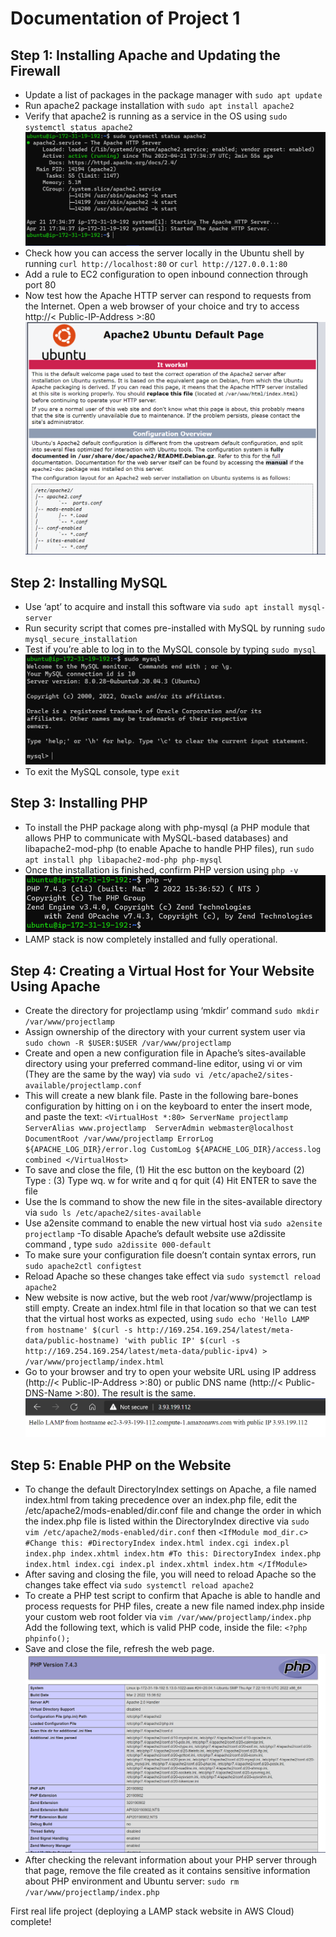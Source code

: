 # Documentation of Project 1
## Step 1: Installing Apache and Updating the Firewall

- Update a list of packages in the package manager with `sudo apt update`
- Run apache2 package installation with `sudo apt install apache2`
- Verify that apache2 is running as a service in the OS using `sudo systemctl status apache2`
![apache-status-running](./images/apache-status-running.PNG)
- Check how you can access the server locally in the Ubuntu shell by running `curl http://localhost:80` or `curl http://127.0.0.1:80`
-  Add a rule to EC2 configuration to open inbound connection through port 80
- Now test how the Apache HTTP server can respond to requests from the Internet. Open a web browser of your choice and try to access
http://< Public-IP-Address >:80
![apache-server-installed](./images/apache-server-installed.PNG)

## Step 2: Installing MySQL
- Use ‘apt’ to acquire and install this software via `sudo apt install mysql-server`
- Run security script that comes pre-installed with MySQL by running `sudo mysql_secure_installation`
- Test if you’re able to log in to the MySQL console by typing `sudo mysql`
![mysql-status](./images/mysql-status.PNG)
- To exit the MySQL console, type `exit`

## Step 3: Installing PHP
- To install the PHP package along with php-mysql (a PHP module that allows PHP to communicate with MySQL-based databases) and libapache2-mod-php (to enable Apache to handle PHP files), run `sudo apt install php libapache2-mod-php php-mysql`
- Once the installation is finished, confirm PHP version using `php -v`
![php-status](./images/php-status.PNG)
- LAMP stack is now completely installed and fully operational.

## Step 4: Creating a Virtual Host for Your Website Using Apache
- Create the directory for projectlamp using ‘mkdir’ command `sudo mkdir /var/www/projectlamp`
- Assign ownership of the directory with your current system user via `sudo chown -R $USER:$USER /var/www/projectlamp`
- Create and open a new configuration file in Apache’s sites-available directory using your preferred command-line editor, using vi or vim (They are the same by the way) via `sudo vi /etc/apache2/sites-available/projectlamp.conf`
- This will create a new blank file. Paste in the following bare-bones configuration by hitting on i on the keyboard to enter the insert mode, and paste the text:
`<VirtualHost *:80>
    ServerName projectlamp
    ServerAlias www.projectlamp 
    ServerAdmin webmaster@localhost
    DocumentRoot /var/www/projectlamp
    ErrorLog ${APACHE_LOG_DIR}/error.log
    CustomLog ${APACHE_LOG_DIR}/access.log combined
</VirtualHost>`
- To save and close the file, (1) Hit the esc button on the keyboard (2) Type : (3) Type wq. w for write and q for quit (4) Hit ENTER to save the file
- Use the ls command to show the new file in the sites-available directory via `sudo ls /etc/apache2/sites-available`
- Use a2ensite command to enable the new virtual host via `sudo a2ensite projectlamp`
-To disable Apache’s default website use a2dissite command , type `sudo a2dissite 000-default`
- To make sure your configuration file doesn’t contain syntax errors, run `sudo apache2ctl configtest`
- Reload Apache so these changes take effect via `sudo systemctl reload apache2`
- New website is now active, but the web root /var/www/projectlamp is still empty. Create an index.html file in that location so that we can test that the virtual host works as expected, using `sudo echo 'Hello LAMP from hostname' $(curl -s http://169.254.169.254/latest/meta-data/public-hostname) 'with public IP' $(curl -s http://169.254.169.254/latest/meta-data/public-ipv4) > /var/www/projectlamp/index.html`
- Go to your browser and try to open your website URL using IP address (http://< Public-IP-Address >:80) or public DNS name (http://< Public-DNS-Name >:80). The result is the same.
![hello-lamp](./images/hello-lamp.PNG)
## Step 5: Enable PHP on the Website
- To change the default DirectoryIndex settings on Apache, a file named index.html from taking precedence over an index.php file, edit the /etc/apache2/mods-enabled/dir.conf file and change the order in which the index.php file is listed within the DirectoryIndex directive via `sudo vim /etc/apache2/mods-enabled/dir.conf` then
`<IfModule mod_dir.c>
        #Change this:
        #DirectoryIndex index.html index.cgi index.pl index.php index.xhtml index.htm
        #To this:
        DirectoryIndex index.php index.html index.cgi index.pl index.xhtml index.htm
</IfModule>`
- After saving and closing the file, you will need to reload Apache so the changes take effect via `sudo systemctl reload apache2`
- To create a PHP test script to confirm that Apache is able to handle and process requests for PHP files, create a new file named index.php inside your custom web root folder via `vim /var/www/projectlamp/index.php`
Add the following text, which is valid PHP code, inside the file:
`<?php
phpinfo();`
- Save and close the file, refresh the web page.
![php-enabled](./images/php-enabled.PNG)
- After checking the relevant information about your PHP server through that page, remove the file created as it contains sensitive information about PHP environment and Ubuntu server: `sudo rm /var/www/projectlamp/index.php`

First real life project (deploying a LAMP stack website in AWS Cloud) complete!